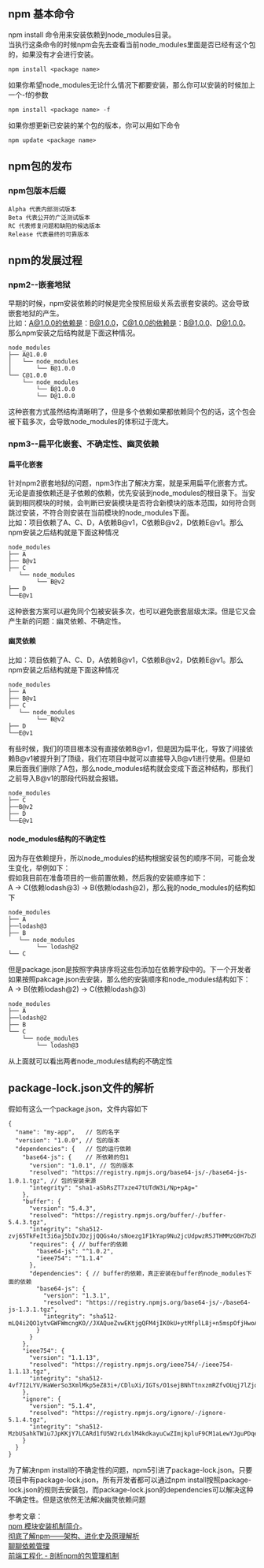## npm 基本命令
npm install 命令用来安装依赖到node_modules目录。   
当执行这条命令的时候npm会先去查看当前node_modules里面是否已经有这个包的，如果没有才会进行安装。
```
npm install <package name>
```
如果你希望node_modules无论什么情况下都要安装，那么你可以安装的时候加上一个-f的参数
```
npm install <package name> -f
```
如果你想更新已安装的某个包的版本，你可以用如下命令   
```
npm update <package name>
```
## npm包的发布
### npm包版本后缀
```
Alpha 代表内部测试版本
Beta 代表公开的广泛测试版本
RC 代表修复问题和缺陷的候选版本
Release 代表最终的可靠版本
```

## npm的发展过程
### npm2--嵌套地狱
早期的时候，npm安装依赖的时候是完全按照层级关系去嵌套安装的。这会导致嵌套地狱的产生。   
比如：A@1.0.0的依赖是：B@1.0.0，C@1.0.0的依赖是：B@1.0.0、D@1.0.0。那么npm安装之后结构就是下面这种情况。
```
node_modules
├── A@1.0.0
│   └── node_modules
│       └── B@1.0.0
└── C@1.0.0
    └── node_modules
        └── B@1.0.0
        └── D@1.0.0
```
这种嵌套方式虽然结构清晰明了，但是多个依赖如果都依赖同个包的话，这个包会被下载多次，会导致node_modules的体积过于庞大。
### npm3--扁平化嵌套、不确定性、幽灵依赖
#### 扁平化嵌套
针对npm2嵌套地狱的问题，npm3作出了解决方案，就是采用扁平化嵌套方式。   
无论是直接依赖还是子依赖的依赖，优先安装到node_modules的根目录下。当安装到相同模块的时候，会判断已安装模块是否符合新模块的版本范围，如何符合则跳过安装，不符合则安装在当前模块的node_modules下面。   
比如：项目依赖了A、C、D，A依赖B@v1，C依赖B@v2，D依赖E@v1。那么npm安装之后结构就是下面这种情况
```
node_modules
├── A
├── B@v1
├── C
   └── node_modules
        └── B@v2
├── D
└──E@v1
```
这种嵌套方案可以避免同个包被安装多次，也可以避免嵌套层级太深。但是它又会产生新的问题：幽灵依赖、不确定性。
#### 幽灵依赖
比如：项目依赖了A、C、D，A依赖B@v1，C依赖B@v2，D依赖E@v1。那么npm安装之后结构就是下面这种情况
```
node_modules
├── A
├── B@v1
├── C
   └── node_modules
        └── B@v2
├── D
└──E@v1
```
有些时候，我们的项目根本没有直接依赖B@v1，但是因为扁平化，导致了间接依赖B@v1被提升到了顶级，我们在项目中就可以直接导入B@v1进行使用。但是如果后面我们删除了A包，那么node_modules结构就会变成下面这种结构，那我们之前导入B@v1的那段代码就会报错。
```
node_modules
├── C
├──B@v2
├── D
└──E@v1
```
#### node_modules结构的不确定性
因为存在依赖提升，所以node_modules的结构根据安装包的顺序不同，可能会发生变化，举例如下：   
假如我目前在准备项目的一些前置依赖，然后我的安装顺序如下：   
A -> C(依赖lodash@3) -> B(依赖lodash@2)，那么我的node_modules的结构如下
```
node_modules
├── A
├──lodash@3
├── B
   └── node_modules
        └── lodash@2
└── C

```
但是package.json是按照字典排序将这些包添加在依赖字段中的。下一个开发者如果按照pakcage.json去安装，那么他的安装顺序和node_modules结构如下：   
A ->  B(依赖lodash@2) -> C(依赖lodash@3)
```
node_modules
├── A
├──lodash@2
├── B
└── C
    └── node_modules
        └── lodash@3
```
从上面就可以看出两者node_modules结构的不确定性

## package-lock.json文件的解析
假如有这么一个package.json，文件内容如下
```
{
  "name": "my-app",   // 包的名字
  "version": "1.0.0", // 包的版本
  "dependencies": {   // 包的运行依赖
    "base64-js": {    // 所依赖的包1
      "version": "1.0.1", // 包的版本
      "resolved": "https://registry.npmjs.org/base64-js/-/base64-js-1.0.1.tgz", // 包的安装来源
      "integrity": "sha1-aSbRsZT7xze47tUTdW3i/Np+pAg="
    },
    "buffer": {
      "version": "5.4.3",
      "resolved": "https://registry.npmjs.org/buffer/-/buffer-5.4.3.tgz",
      "integrity": "sha512-zvj65TkFeIt3i6aj5bIvJDzjjQQGs4o/sNoezg1F1kYap9Nu2jcUdpwzRSJTHMMzG0H7bZkn4rNQpImhuxWX2A==",
      "requires": { // buffer的依赖
        "base64-js": "^1.0.2",
        "ieee754": "^1.1.4"
      },
      "dependencies": { // buffer的依赖，真正安装在buffer的node_modules下面的依赖
        "base64-js": {
          "version": "1.3.1",
          "resolved": "https://registry.npmjs.org/base64-js/-/base64-js-1.3.1.tgz",
          "integrity": "sha512-mLQ4i2QO1ytvGWFWmcngKO//JXAQueZvwEKtjgQFM4jIK0kU+ytMfplL8j+n5mspOfjHwoAg+9yhb7BwAHm36g=="
        }
      }
    },
    "ieee754": {
      "version": "1.1.13",
      "resolved": "https://registry.npmjs.org/ieee754/-/ieee754-1.1.13.tgz",
      "integrity": "sha512-4vf7I2LYV/HaWerSo3XmlMkp5eZ83i+/CDluXi/IGTs/O1sejBNhTtnxzmRZfvOUqj7lZjqHkeTvpgSFDlWZTg=="
    },
    "ignore": {
      "version": "5.1.4",
      "resolved": "https://registry.npmjs.org/ignore/-/ignore-5.1.4.tgz",
      "integrity": "sha512-MzbUSahkTW1u7JpKKjY7LCARd1fU5W2rLdxlM4kdkayuCwZImjkpluF9CM1aLewYJguPDqewLam18Y6AU69A8A=="
    }
  }
}
```
为了解决npm install的不确定性的问题，npm5引进了package-lock.json。只要项目中有package-lock.json，所有开发者都可以通过npm install按照package-lock.json的规则去安装包，而package-lock.json的dependencies可以解决这种不确定性。但是这依然无法解决幽灵依赖问题

参考文章：   
[npm 模块安装机制简介](https://www.ruanyifeng.com/blog/2016/01/npm-install.html)。   
[彻底了解npm——架构、进化史及原理解析](https://juejin.cn/post/7245201923506094140?searchId=20250909172905F773A6C04577F1DC38A5#heading-25)   
[聊聊依赖管理](https://juejin.cn/post/7196635893971877948?from=bytetech)   
[前端工程化 - 剖析npm的包管理机制](https://juejin.cn/post/6844904022080667661#heading-51)
